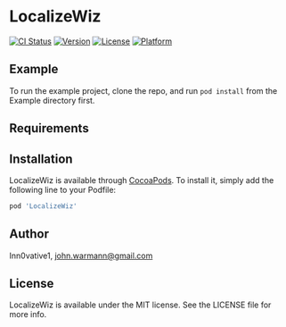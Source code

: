 # LocalizeWiz

[![CI Status](https://img.shields.io/travis/Inn0vative1/LocalizeWiz.svg?style=flat)](https://travis-ci.org/Inn0vative1/LocalizeWiz)
[![Version](https://img.shields.io/cocoapods/v/LocalizeWiz.svg?style=flat)](https://cocoapods.org/pods/LocalizeWiz)
[![License](https://img.shields.io/cocoapods/l/LocalizeWiz.svg?style=flat)](https://cocoapods.org/pods/LocalizeWiz)
[![Platform](https://img.shields.io/cocoapods/p/LocalizeWiz.svg?style=flat)](https://cocoapods.org/pods/LocalizeWiz)

## Example

To run the example project, clone the repo, and run `pod install` from the Example directory first.

## Requirements

## Installation

LocalizeWiz is available through [CocoaPods](https://cocoapods.org). To install
it, simply add the following line to your Podfile:

```ruby
pod 'LocalizeWiz'
```

## Author

Inn0vative1, john.warmann@gmail.com

## License

LocalizeWiz is available under the MIT license. See the LICENSE file for more info.
